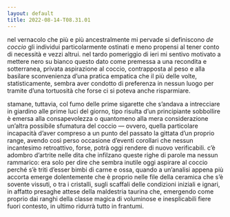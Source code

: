 ```yaml
---
layout: default
title: 2022-08-14-T08.31.01
---
```


nel vernacolo che più e più ancestralmente mi pervade si definiscono *de coccio* gli individui particolarmente ostinati e meno propensi al tener conto di necessità e vezzi altrui. nel tardo pomeriggio di ieri mi sentivo motivato a mettere nero su bianco questo dato come premessa a una recondita e sotterranea, privata aspirazione al coccio, contrapposta al peso e alla basilare sconvenienza d’una pratica empatica che il più delle volte, statisticamente, sembra aver condotto di preferenza in nessun luogo per tramite d’una tortuosità che forse ci si poteva anche risparmiare.

stamane, tuttavia, col fumo delle prime sigarette che s’andava a intrecciare in giardino alle prime luci del giorno, tipo risulta d’un principiante sobbollire è emersa alla consapevolezza o quantomeno alla mera considerazione un’altra possibile sfumatura del coccio — ovvero, quella particolare incapacità d’aver compreso a un punto del passato la gittata d’un proprio range, avendo così perso occasione d’eventi corollari che nessun incantesimo retroattivo, forse, potrà oggi rendere di nuovo verificabili. c’è adombro d’artrite nelle dita che infilzano queste righe di parole ma nessun rammarico: era solo per dire che sembra inutile oggi aspirare al coccio perché s’è triti d’esser bimbi di carne e ossa, quando a un’analisi appena più accorta emerge dolentemente che è proprio nelle file della ceramica che s’è sovente vissuti, o tra i cristalli, sugli scaffali delle condizioni iniziali e ignari, in affatto presaghe attese della maldestria taurina che, emergendo come proprio dai ranghi della classe magica di voluminose e inesplicabili fiere fuori contesto, in ultimo ridurrà tutto in frantumi.